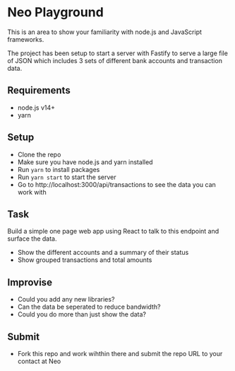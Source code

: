 # Neo Playground

This is an area to show your familiarity with node.js and JavaScript frameworks.

The project has been setup to start a server with Fastify to serve a large file of JSON which includes 3 sets of different bank accounts and transaction data.

## Requirements

- node.js v14+
- yarn

## Setup

- Clone the repo
- Make sure you have node.js and yarn installed
- Run `yarn` to install packages
- Run `yarn start` to start the server
- Go to http://localhost:3000/api/transactions to see the data you can work with

## Task

Build a simple one page web app using React to talk to this endpoint and surface the data.

- Show the different accounts and a summary of their status
- Show grouped transactions and total amounts

## Improvise

- Could you add any new libraries?
- Can the data be seperated to reduce bandwidth?
- Could you do more than just show the data?

## Submit

- Fork this repo and work wihthin there and submit the repo URL to your contact at Neo
